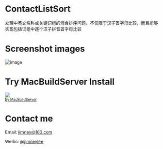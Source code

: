 ContactListSort
===============

处理中英文名称或关键词组的混合排序问题，不仅限于汉子首字母比较，而且能够实现包括词组中逐个汉子拼音首字母比较

Screenshot images
===============

![image](https://github.com/jimneylee/ContactListSort/raw/master/Screenshots/screenshot1.png)
 
Try MacBuildServer Install
===============
<!-- MacBuildServer Install Button -->
<div class="macbuildserver-block">
    <a class="macbuildserver-button" href="http://macbuildserver.com/project/github/build/?xcode_project=ContactListSortDemo.xcodeproj&amp;target=ContactListSortDemo&amp;repo_url=git%3A%2F%2Fgithub.com%2Fjimneylee%2FContactListSort.git&amp;build_conf=Release" target="_blank"><img src="http://com.macbuildserver.github.s3-website-us-east-1.amazonaws.com/button_up.png"/></a><br/><sup><a href="http://macbuildserver.com/" target="_blank">by MacBuildServer</a></sup>
</div>
<!-- MacBuildServer Install Button -->

Contact me
===============

Email: jimney@163.com 

Weibo: [@jimneylee](http://weibo.com/u/1831553040)
